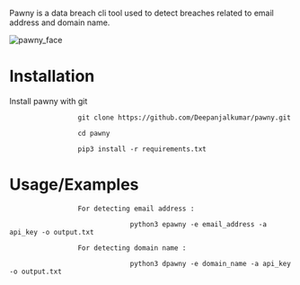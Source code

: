 Pawny is a data breach cli tool used to detect breaches related to email address and domain name.

![pawny_face](https://user-images.githubusercontent.com/55708909/143451718-14558807-0334-47e9-876a-363e99825967.png)

# Installation

Install pawny with git

                     git clone https://github.com/Deepanjalkumar/pawny.git
                     
                     cd pawny
                     
                     pip3 install -r requirements.txt
                     
# Usage/Examples

                     For detecting email address :
                      
                                  python3 epawny -e email_address -a api_key -o output.txt
                                  
                     For detecting domain name :

                                  python3 dpawny -e domain_name -a api_key -o output.txt
